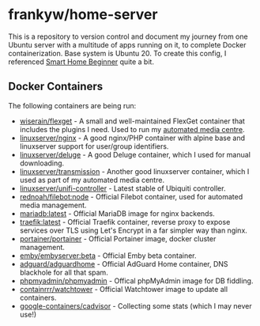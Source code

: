 # frankyw/home-server

This is a repository to version control and document my journey from one Ubuntu server with a multitude of apps running on it, to complete Docker containerization. Base system is Ubuntu 20. To create this config, I referenced [Smart Home Beginner](https://www.smarthomebeginner.com/category/home-server/) quite a bit.

## Docker Containers

The following containers are being run:

* [wiserain/flexget](https://hub.docker.com/r/wiserain/flexget/) - A small and well-maintained FlexGet container that includes the plugins I need. Used to run my [automated media centre](https://github.com/frankyw/flexget).
* [linuxserver/nginx](https://hub.docker.com/r/linuxserver/nginx/) - A good nginx/PHP container with alpine base and linuxserver support for user/group identifiers.
* [linuxserver/deluge](https://hub.docker.com/r/linuxserver/deluge/) - A good Deluge container, which I used for manual downloading.
* [linuxserver/transmission](https://hub.docker.com/r/linuxserver/transmission/) - Another good linuxserver container, which I used as part of my automated media centre.
* [linuxserver/unifi-controller](https://hub.docker.com/r/linuxserver/unifi-controller) - Latest stable of Ubiquiti controller.
* [rednoah/filebot:node](https://hub.docker.com/r/rednoah/filebot/) - Official Filebot container, used for automated media management.
* [mariadb:latest](https://hub.docker.com/_/mariadb) - Official MariaDB image for nginx backends.
* [traefik:latest](https://hub.docker.com/_/traefik) - Official Traefik container, reverse proxy to expose services over TLS using Let's Encrypt in a far simpler way than nginx. 
* [portainer/portainer](https://hub.docker.com/r/portainer/portainer) - Official Portainer image, docker cluster management.
* [emby/embyserver:beta](https://hub.docker.com/r/emby/embyserver) - Official Emby beta container.
* [adguard/adguardhome](https://hub.docker.com/r/adguard/adguardhome) - Official AdGuard Home container, DNS blackhole for all that spam.
* [phpmyadmin/phpmyadmin](https://hub.docker.com/r/phpmyadmin/phpmyadmin) - Offical phpMyAdmin image for DB fiddling.
* [containrrr/watchtower](https://hub.docker.com/r/containrrr/watchtower) - Official Watchtower image to update all containers.
* [google-containers/cadvisor](https://gcr.io/google-containers/cadvisor) - Collecting some stats (which I may never use!)